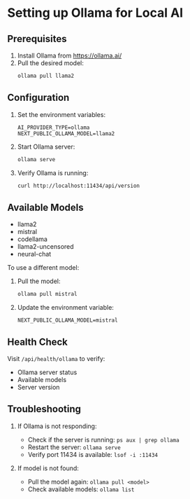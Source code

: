 # Setting up Ollama for Local AI

## Prerequisites
1. Install Ollama from https://ollama.ai/
2. Pull the desired model:
   ```bash
   ollama pull llama2
   ```

## Configuration
1. Set the environment variables:
   ```env
   AI_PROVIDER_TYPE=ollama
   NEXT_PUBLIC_OLLAMA_MODEL=llama2
   ```

2. Start Ollama server:
   ```bash
   ollama serve
   ```

3. Verify Ollama is running:
   ```bash
   curl http://localhost:11434/api/version
   ```

## Available Models
- llama2
- mistral
- codellama
- llama2-uncensored
- neural-chat

To use a different model:
1. Pull the model:
   ```bash
   ollama pull mistral
   ```
2. Update the environment variable:
   ```env
   NEXT_PUBLIC_OLLAMA_MODEL=mistral
   ```

## Health Check
Visit `/api/health/ollama` to verify:
- Ollama server status
- Available models
- Server version

## Troubleshooting
1. If Ollama is not responding:
   - Check if the server is running: `ps aux | grep ollama`
   - Restart the server: `ollama serve`
   - Verify port 11434 is available: `lsof -i :11434`

2. If model is not found:
   - Pull the model again: `ollama pull <model>`
   - Check available models: `ollama list` 